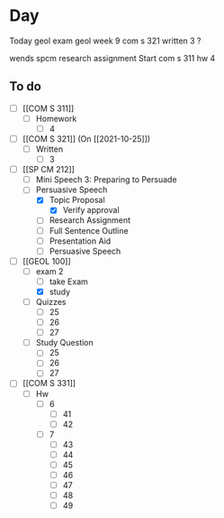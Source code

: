 

# Day 

Today 
geol exam
geol week 9
com s 321 written 3 ? 

wends 
spcm research assignment
Start com s 311 hw 4


## To do
- [ ] [[COM S 311]]
	- [ ] Homework
		- [ ] 4
- [ ] [[COM S 321]] (On [[2021-10-25]])
	- [ ] Written
		- [ ] 3
- [ ] [[SP CM 212]]
	- [ ] Mini Speech 3: Preparing to Persuade
	- [ ] Persuasive Speech
		- [x] Topic Proposal
			- [x] Verify approval
		- [ ] Research Assignment
		- [ ] Full Sentence Outline
		- [ ] Presentation Aid
		- [ ] Persuasive Speech
- [ ] [[GEOL 100]]
	- [ ] exam 2
		- [ ] take Exam
		- [x] study
	- [ ] Quizzes
		- [ ] 25
		- [ ] 26
		- [ ] 27
	- [ ] Study Question
		- [ ] 25
		- [ ] 26
		- [ ] 27 
- [ ] [[COM S 331]]
	- [ ] Hw
		- [ ] 6
			- [ ] 41
			- [ ] 42
		- [ ] 7
			- [ ] 43
			- [ ] 44
			- [ ] 45
			- [ ] 46
			- [ ] 47
			- [ ] 48
			- [ ] 49